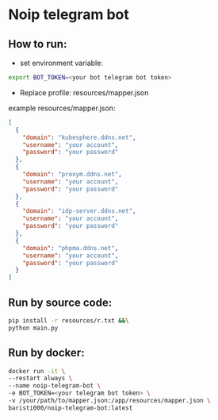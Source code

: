 # Noip telegram bot

## How to run:
  - set environment variable:
  ```bash
  export BOT_TOKEN=<your bot telegram bot token>
  ```
  - Replace profile: resources/mapper.json

  example resources/mapper.json: 
  ```json
  [
    {
      "domain": "kubesphere.ddns.net",
      "username": "your account",
      "password": "your password"
    },
    {
      "domain": "proxym.ddns.net",
      "username": "your account",
      "password": "your password"
    },
    {
      "domain": "idp-server.ddns.net",
      "username": "your account",
      "password": "your password"
    },
    {
      "domain": "phpma.ddns.net",
      "username": "your account",
      "password": "your password"
    }
  ]
  ```
  ## Run by source code:
  ```bash
  pip install -r resources/r.txt &&\
  python main.py
  ```
  ## Run by docker:
  ```bash
  docker run -it \
  --restart always \
  --name noip-telegram-bot \
  -e BOT_TOKEN=<your telegram bot token> \
  -v /your/path/to/mapper.json:/app/resources/mapper.json \
  baristi000/noip-telegram-bot:latest
  ```
